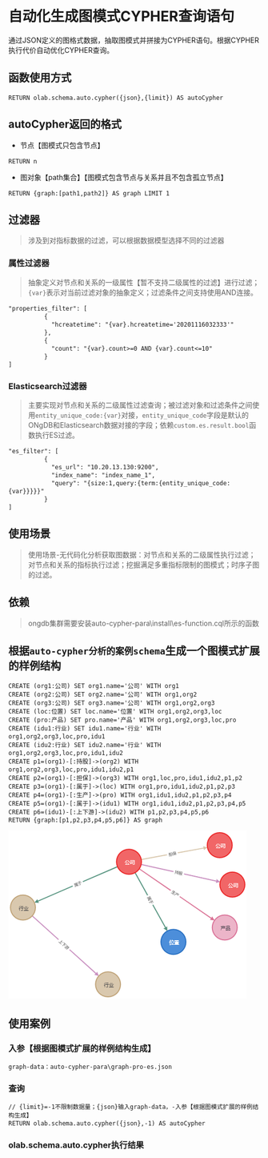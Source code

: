 # 自动化生成图模式CYPHER查询语句
通过JSON定义的图格式数据，抽取图模式并拼接为CYPHER语句。根据CYPHER执行代价自动优化CYPHER查询。

## 函数使用方式
```
RETURN olab.schema.auto.cypher({json},{limit}) AS autoCypher
```

## autoCypher返回的格式
- 节点【图模式只包含节点】
```
RETURN n
```
- 图对象【path集合】【图模式包含节点与关系并且不包含孤立节点】
```
RETURN {graph:[path1,path2]} AS graph LIMIT 1
```

## 过滤器
>涉及到对指标数据的过滤，可以根据数据模型选择不同的过滤器
### 属性过滤器
>抽象定义对节点和关系的一级属性【暂不支持二级属性的过滤】进行过滤；`{var}`表示对当前过滤对象的抽象定义；过滤条件之间支持使用AND连接。
```
"properties_filter": [
          {
            "hcreatetime": "{var}.hcreatetime='20201116032333'"
          },
          {
            "count": "{var}.count>=0 AND {var}.count<=10"
          }
]
```

### Elasticsearch过滤器
>主要实现对节点和关系的二级属性过滤查询；被过滤对象和过滤条件之间使用`entity_unique_code:{var}`对接，`entity_unique_code`字段是默认的ONgDB和Elasticsearch数据对接的字段；依赖`custom.es.result.bool`函数执行ES过滤。
```
"es_filter": [
          {
            "es_url": "10.20.13.130:9200",
            "index_name": "index_name_1",
            "query": "{size:1,query:{term:{entity_unique_code:{var}}}}}"
          }
]
```

## 使用场景
>使用场景-无代码化分析获取图数据：对节点和关系的二级属性执行过滤；对节点和关系的指标执行过滤；挖掘满足多重指标限制的图模式；时序子图的过滤。

## 依赖
>ongdb集群需要安装auto-cypher-para\install\es-function.cql所示的函数

## 根据`auto-cypher分析的案例schema`生成一个图模式扩展的样例结构
```
CREATE (org1:公司) SET org1.name='公司' WITH org1
CREATE (org2:公司) SET org2.name='公司' WITH org1,org2
CREATE (org3:公司) SET org3.name='公司' WITH org1,org2,org3
CREATE (loc:位置) SET loc.name='位置' WITH org1,org2,org3,loc
CREATE (pro:产品) SET pro.name='产品' WITH org1,org2,org3,loc,pro
CREATE (idu1:行业) SET idu1.name='行业' WITH org1,org2,org3,loc,pro,idu1
CREATE (idu2:行业) SET idu2.name='行业' WITH org1,org2,org3,loc,pro,idu1,idu2
CREATE p1=(org1)-[:持股]->(org2) WITH org1,org2,org3,loc,pro,idu1,idu2,p1
CREATE p2=(org1)-[:担保]->(org3) WITH org1,loc,pro,idu1,idu2,p1,p2
CREATE p3=(org1)-[:属于]->(loc) WITH org1,pro,idu1,idu2,p1,p2,p3
CREATE p4=(org1)-[:生产]->(pro) WITH org1,idu1,idu2,p1,p2,p3,p4
CREATE p5=(org1)-[:属于]->(idu1) WITH org1,idu1,idu2,p1,p2,p3,p4,p5
CREATE p6=(idu1)-[:上下游]->(idu2) WITH p1,p2,p3,p4,p5,p6
RETURN {graph:[p1,p2,p3,p4,p5,p6]} AS graph
```
![图模式扩展的样例结构](auto-cypher-para\images\图模式扩展的样例结构.png)

## 使用案例
### 入参【根据图模式扩展的样例结构生成】
```
graph-data：auto-cypher-para\graph-pro-es.json
```
### 查询
```
// {limit}=-1不限制数据量；{json}输入graph-data，-入参【根据图模式扩展的样例结构生成】
RETURN olab.schema.auto.cypher({json},-1) AS autoCypher
```
### olab.schema.auto.cypher执行结果


